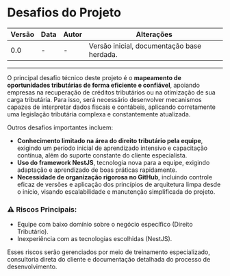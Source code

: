 # Desafios do Projeto

| Versão | Data | Autor | Alterações |
|--------|------|-------|------------|
| 0.0    | -    | -     | Versão inicial, documentação base herdada. |

---

O principal desafio técnico deste projeto é o **mapeamento de oportunidades tributárias de forma eficiente e confiável**, apoiando empresas na recuperação de créditos tributários ou na otimização de sua carga tributária. Para isso, será necessário desenvolver mecanismos capazes de interpretar dados fiscais e contábeis, aplicando corretamente uma legislação tributária complexa e constantemente atualizada.

Outros desafios importantes incluem:

- **Conhecimento limitado na área do direito tributário pela equipe**, exigindo um período inicial de aprendizado intensivo e capacitação contínua, além do suporte constante do cliente especialista.
- **Uso do framework NestJS**, tecnologia nova para a equipe, exigindo adaptação e aprendizado de boas práticas rapidamente.
- **Necessidade de organização rigorosa no GitHub**, incluindo controle eficaz de versões e aplicação dos princípios de arquitetura limpa desde o início, visando escalabilidade e manutenção simplificada do projeto.

### ⚠️ Riscos Principais:

- Equipe com baixo domínio sobre o negócio específico (Direito Tributário).
- Inexperiência com as tecnologias escolhidas (NestJS).

Esses riscos serão gerenciados por meio de treinamento especializado, consultoria direta do cliente e documentação detalhada do processo de desenvolvimento.
